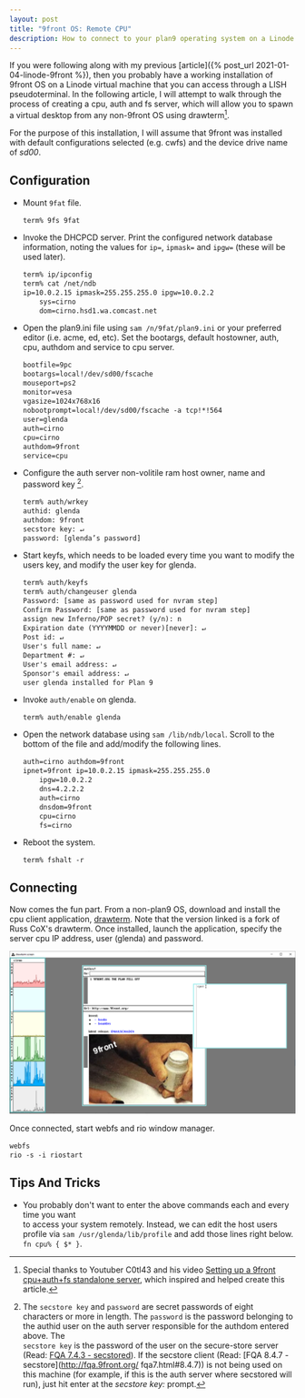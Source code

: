 ```yaml
---
layout: post
title: "9front OS: Remote CPU"
description: How to connect to your plan9 operating system on a Linode virtual machine using a cpu, auth and fs server.
---
```


If you were following along with my previous 
[article]({% post_url 2021-01-04-linode-9front %}), then you probably have a working 
installation of 9front OS on a Linode virtual machine that you can access through a 
LISH pseudoterminal. In the following article, I will attempt to walk through the 
process of creating a cpu, auth and fs server, which will allow you to spawn a virtual 
desktop from any non-9front OS using drawterm[^1]. 

For the purpose of this installation, I will assume that 9front was installed with
default configurations selected (e.g. cwfs) and the device drive name of *sd00*.

## Configuration

*   Mount `9fat` file.

    ```
    term% 9fs 9fat
    ```

*   Invoke the DHCPCD server. Print the configured network database information, 
    noting the values for `ip=`, `ipmask=` and `ipgw=` (these will be used later).

    ```
    term% ip/ipconfig
    term% cat /net/ndb
    ip=10.0.2.15 ipmask=255.255.255.0 ipgw=10.0.2.2
        sys=cirno
        dom=cirno.hsd1.wa.comcast.net
    ```

*   Open the plan9.ini file using `sam /n/9fat/plan9.ini` or your preferred editor 
    (i.e. acme, ed, etc). Set the bootargs, default hostowner, auth, cpu, authdom 
    and service to cpu server.

    ```
    bootfile=9pc
    bootargs=local!/dev/sd00/fscache
    mouseport=ps2
    monitor=vesa
    vgasize=1024x768x16
    nobootprompt=local!/dev/sd00/fscache -a tcp!*!564
    user=glenda
    auth=cirno
    cpu=cirno
    authdom=9front
    service=cpu
    ```
    
*   Configure the auth server non-volitile ram host owner, name and password key [^2].

    ```
    term% auth/wrkey
    authid: glenda
    authdom: 9front
    secstore key: ↵
    password: [glenda’s password]
    ```

*   Start keyfs, which needs to be loaded every time you want to modify the users 
    key, and modify the user key for glenda.

    ```
    term% auth/keyfs
    term% auth/changeuser glenda
    Password: [same as password used for nvram step]
    Confirm Password: [same as password used for nvram step]
    assign new Inferno/POP secret? (y/n): n
    Expiration date (YYYYMMDD or never)[never]: ↵
    Post id: ↵
    User's full name: ↵
    Department #: ↵
    User's email address: ↵
    Sponsor's email address: ↵
    user glenda installed for Plan 9
    ```

*   Invoke `auth/enable` on glenda.

    ```
    term% auth/enable glenda
    ```

*   Open the network database using `sam /lib/ndb/local`. Scroll to the bottom of 
    the file and add/modify the following lines. 

    ```
    auth=cirno authdom=9front
    ipnet=9front ip=10.0.2.15 ipmask=255.255.255.0
        ipgw=10.0.2.2
        dns=4.2.2.2
        auth=cirno
        dnsdom=9front
        cpu=cirno
        fs=cirno
    ```

*   Reboot the system.

    ```
    term% fshalt -r
    ```

## Connecting

Now comes the fun part.  From a non-plan9 OS, download and install the cpu client 
application, [drawterm](http://drawterm.9front.org). Note that the version linked is 
a fork of Russ CoX's drawterm. Once installed, launch the application, specify the 
server cpu IP address, user (glenda) and password.

![drawterm client session](/assets/drawterm-mothra.png)

Once connected, start webfs and rio window manager.

```
webfs
rio -s -i riostart
```

## Tips And Tricks

*   You probably don't want to enter the above commands each and every time you want  
    to access your system remotely. Instead, we can edit the host users profile 
    via `sam /usr/glenda/lib/profile` and add those lines right below.
    `fn cpu% { $* }`.

[^1]: Special thanks to Youtuber C0tl43 and his video [Setting up a 9front cpu+auth+fs standalone server](https://www.youtube.com/watch?v=PjVpB3SpAfQ), which inspired and helped create this article.
[^2]:  The `secstore key` and `password` are secret passwords of eight characters
       or more in length. The `password` is the password belonging to the authid 
       user on the auth server responsible for the authdom entered above. The  
       `secstore key` is the password of the user on the secure-store server 
       (Read: [FQA 7.4.3 - secstored](http://fqa.9front.org/fqa8.html#7.4.3)). If 
       the secstore client (Read: [FQA 8.4.7 - secstore](http://fqa.9front.org/
       fqa7.html#8.4.7)) is not being used on this machine (for example, if this 
       is the auth server where secstored will run), just hit enter at the 
       *secstore key:* prompt.

